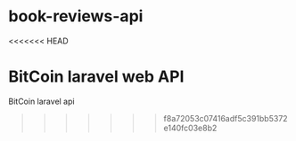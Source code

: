 # book-reviews-api
<<<<<<< HEAD

BitCoin laravel web API
=======
BitCoin laravel api
>>>>>>> f8a72053c07416adf5c391bb5372e140fc03e8b2
